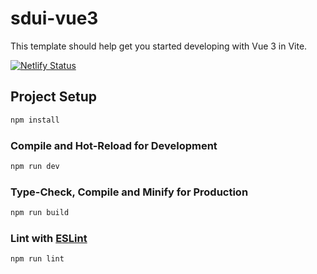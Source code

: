 # sdui-vue3

This template should help get you started developing with Vue 3 in Vite.

[![Netlify Status](https://api.netlify.com/api/v1/badges/b43b5f20-042c-4a76-820b-7b8be3dc703e/deploy-status?branch=main)](https://app.netlify.com/sites/gallant-franklin-4c453f/deploys)

## Project Setup

```sh
npm install
```

### Compile and Hot-Reload for Development

```sh
npm run dev
```

### Type-Check, Compile and Minify for Production

```sh
npm run build
```

### Lint with [ESLint](https://eslint.org/)

```sh
npm run lint
```
